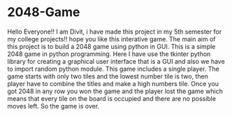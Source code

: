# 2048-Game
Hello Everyone!! 
I am Divit, i have made this project in my 5th semester for my college projects!! hope you like this interative game.
The main aim of this project is to build a 2048 game using python in GUI. This is a simple 2048 game in python programming.
Here I have use the tkinter python library for creating a graphical user interface that is a GUI and also we have to import random python module.
This game includes a single player. The game starts with only two tiles and the lowest number tile is two, then player have to combine the titles and make a high numbers tile.
Once you got 2048 in any row you won the game and the player lost the game which means that every tile on the board is occupied and there are no possible moves left.
So the game is over.
